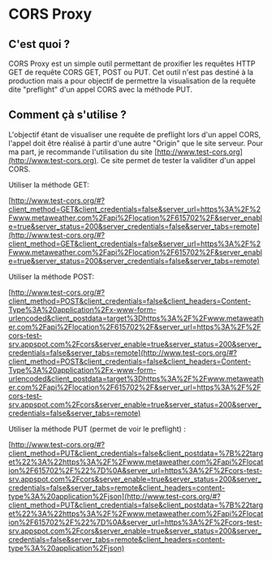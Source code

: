 # CORS Proxy

## C'est quoi ? 

CORS Proxy est un simple outil permettant de proxifier les requêtes HTTP 
GET de requête CORS GET, POST ou PUT. Cet outil n'est pas destiné
à la production mais a pour objectif de permettre la visualisation de 
la requête dite "preflight" d'un appel CORS avec la méthode PUT.

## Comment çà s'utilise ?

L'objectif étant de visualiser une requête de preflight lors d'un
appel CORS, l'appel doit être réalisé à partir d'une autre "Origin" 
que le site serveur. Pour ma part, je recommande l'utilisation du 
site [http://www.test-cors.org](http://www.test-cors.org). Ce site
permet de tester la validiter d'un appel CORS.


Utiliser la méthode GET:

[http://www.test-cors.org/#?client_method=GET&client_credentials=false&server_url=https%3A%2F%2Fwww.metaweather.com%2Fapi%2Flocation%2F615702%2F&server_enable=true&server_status=200&server_credentials=false&server_tabs=remote](http://www.test-cors.org/#?client_method=GET&client_credentials=false&server_url=https%3A%2F%2Fwww.metaweather.com%2Fapi%2Flocation%2F615702%2F&server_enable=true&server_status=200&server_credentials=false&server_tabs=remote)


Utiliser la méthode POST:

[http://www.test-cors.org/#?client_method=POST&client_credentials=false&client_headers=Content-Type%3A%20application%2Fx-www-form-urlencoded&client_postdata=target%3Dhttps%3A%2F%2Fwww.metaweather.com%2Fapi%2Flocation%2F615702%2F&server_url=https%3A%2F%2Fcors-test-srv.appspot.com%2Fcors&server_enable=true&server_status=200&server_credentials=false&server_tabs=remote](http://www.test-cors.org/#?client_method=POST&client_credentials=false&client_headers=Content-Type%3A%20application%2Fx-www-form-urlencoded&client_postdata=target%3Dhttps%3A%2F%2Fwww.metaweather.com%2Fapi%2Flocation%2F615702%2F&server_url=https%3A%2F%2Fcors-test-srv.appspot.com%2Fcors&server_enable=true&server_status=200&server_credentials=false&server_tabs=remote)

Utiliser la méthode PUT (permet de voir le preflight) :

[http://www.test-cors.org/#?client_method=PUT&client_credentials=false&client_postdata=%7B%22target%22%3A%22https%3A%2F%2Fwww.metaweather.com%2Fapi%2Flocation%2F615702%2F%22%7D%0A&server_url=https%3A%2F%2Fcors-test-srv.appspot.com%2Fcors&server_enable=true&server_status=200&server_credentials=false&server_tabs=remote&client_headers=content-type%3A%20application%2Fjson](http://www.test-cors.org/#?client_method=PUT&client_credentials=false&client_postdata=%7B%22target%22%3A%22https%3A%2F%2Fwww.metaweather.com%2Fapi%2Flocation%2F615702%2F%22%7D%0A&server_url=https%3A%2F%2Fcors-test-srv.appspot.com%2Fcors&server_enable=true&server_status=200&server_credentials=false&server_tabs=remote&client_headers=content-type%3A%20application%2Fjson)
